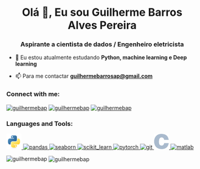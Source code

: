 <h1 align="center">Olá 👋, Eu sou Guilherme Barros Alves Pereira</h1>
<h3 align="center">Aspirante a cientista de dados / Engenheiro eletricista</h3>

- 🌱 Eu estou atualmente estudando **Python, machine learning e Deep learning**

- 📫 Para me contactar **guilhermebarrosap@gmail.com**

<h3 align="left">Connect with me:</h3>
<p align="left">
<a href="https://linkedin.com/in/guilhermebap" target="blank"><img align="center" src="https://image.flaticon.com/icons/png/512/174/174857.png" alt="guilhermebap" height="30" width="40" /></a>
<a href="https://kaggle.com/guilhermebap" target="blank"><img align="center" src="https://cdn4.iconfinder.com/data/icons/logos-and-brands/512/189_Kaggle_logo_logos-512.png" alt="guilhermebap" height="30" width="40" /></a>
<a href="https://instagram.com/guilhermebap" target="blank"><img align="center" src="https://logodownload.org/wp-content/uploads/2017/04/instagram-logo-6.png" alt="guilhermebap" height="30" width="40" /></a>
</p>

<h3 align="left">Languages and Tools:</h3>
<p align="left">
<a href="https://www.python.org" target="_blank"> <img src="https://raw.githubusercontent.com/devicons/devicon/master/icons/python/python-original.svg" alt="python" width="40" height="40"/> </a> 
<a href="https://pandas.pydata.org" target="_blank"> <img src="https://upload.wikimedia.org/wikipedia/commons/thumb/e/ed/Pandas_logo.svg/1200px-Pandas_logo.svg.png" alt="pandas" width="40" height="40"/> </a>
<a href="https://seaborn.pydata.org/index.html" target="_blank"> <img src="https://seaborn.pydata.org/_images/logo-tall-lightbg.svg" alt="seaborn" width="40" height="40"/> </a>
<a href="https://scikit-learn.org/" target="_blank"> <img src="https://upload.wikimedia.org/wikipedia/commons/0/05/Scikit_learn_logo_small.svg" alt="scikit_learn" width="40" height="40"/> </a>
<a href="https://pytorch.org/" target="_blank"> <img src="https://www.vectorlogo.zone/logos/pytorch/pytorch-icon.svg" alt="pytorch" width="40" height="40"/> </a> 
<a href="https://git-scm.com/" target="_blank"> <img src="https://www.vectorlogo.zone/logos/git-scm/git-scm-icon.svg" alt="git" width="40" height="40"/> </a> 
<a href="https://www.cprogramming.com/" target="_blank"> <img src="https://raw.githubusercontent.com/devicons/devicon/master/icons/c/c-original.svg" alt="c" width="40" height="40"/> </a> 
<a href="https://www.mathworks.com/" target="_blank"> <img src="https://img2.gratispng.com/20180703/yrf/kisspng-matlab-simulink-signal-processing-programming-lang-cube-island-online-survival-3d-5b3b394d2f1946.2068935715306079491929.jpg" alt="matlab" width="40" height="40"/> </a> 
</p>

<p><img align="left" src="https://github-readme-stats.vercel.app/api/top-langs?username=guilhermebap&show_icons=true&theme=dracula&locale=en&layout=compact" alt="guilhermebap" /></p>

<p>&nbsp;<img align="center" src="https://github-readme-stats.vercel.app/api?username=guilhermebap&show_icons=true&locale=en" alt="guilhermebap" /></p>
